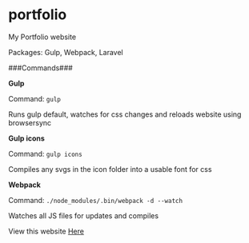 # portfolio
My Portfolio website

Packages: Gulp, Webpack, Laravel

###Commands###

**Gulp**

Command: `gulp`

Runs gulp default, watches for css changes and reloads website using browsersync

**Gulp icons**

Command: `gulp icons`

Compiles any svgs in the icon folder into a usable font for css

**Webpack**

Command: `./node_modules/.bin/webpack -d --watch`

Watches all JS files for updates and compiles

View this website [Here](http://george-bottomley.co.uk)
